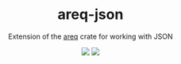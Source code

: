 <div align="center">
    <h1>areq-json</h1>
    <p>
        Extension of the
        <a href="https://crates.io/crates/areq">areq</a>
        crate for working with JSON
    </p>
    <p>
        <a href="https://crates.io/crates/areq-json"><img src="https://img.shields.io/crates/v/areq-json.svg"></img></a>
        <a href="https://docs.rs/areq-json"><img src="https://docs.rs/areq-json/badge.svg"></img></a>
    </p>
</div>
